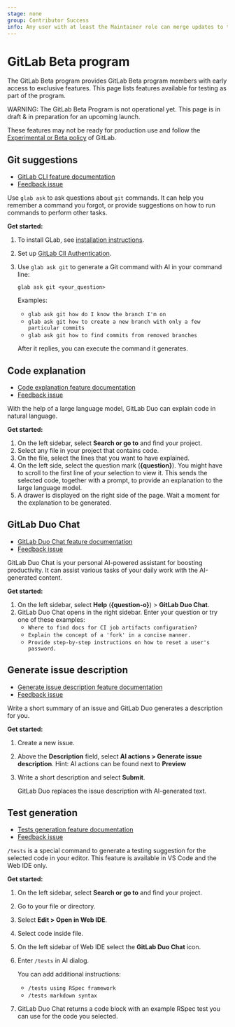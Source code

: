 ```yaml
---
stage: none
group: Contributor Success
info: Any user with at least the Maintainer role can merge updates to this content. For details, see https://docs.gitlab.com/ee/development/development_processes.html#development-guidelines-review.
---
```


# GitLab Beta program

The GitLab Beta program provides GitLab Beta program members with early access to exclusive features.
This page lists features available for testing as part of the program.

WARNING:
The GitLab Beta Program is not operational yet. This page is in draft & in preparation for an upcoming launch.

These features may not be ready for production use and follow the [Experimental or Beta policy](../../policy/experiment-beta-support.md) of GitLab.

## Git suggestions

- [GitLab CLI feature documentation](../../editor_extensions/gitlab_cli/index.md#gitlab-duo-commands)
- [Feedback issue](https://gitlab.com/gitlab-org/gitlab/-/issues/409636)

<!-- Copied from ../../editor_extensions/gitlab_cli/index.md#gitlab-duo-commands -->
Use `glab ask` to ask questions about `git` commands. It can help you remember a
command you forgot, or provide suggestions on how to run commands to perform other tasks.

**Get started:**

1. To install GLab, see [installation instructions](https://gitlab.com/gitlab-org/cli/#installation).
1. Set up [GitLab ClI Authentication](https://gitlab.com/gitlab-org/cli/#authentication).
1. Use `glab ask git` to generate a Git command with AI in your command line:

   ```shell
   glab ask git <your_question>
   ```

   Examples:
   - `glab ask git how do I know the branch I'm on`
   - `glab ask git how to create a new branch with only a few particular commits`
   - `glab ask git how to find commits from removed branches`

   After it replies, you can execute the command it generates.

## Code explanation

- [Code explanation feature documentation](../../user/ai_features.md#explain-code-in-the-web-ui-with-code-explanation)
- [Feedback issue](https://gitlab.com/gitlab-org/gitlab/-/issues/407285)

<!-- from ../../user/ai_features.md#explain-code-in-the-web-ui-with-code-explanation -->
With the help of a large language model, GitLab Duo can explain code in natural language.

**Get started:**

1. On the left sidebar, select **Search or go to** and find your project.
1. Select any file in your project that contains code.
1. On the file, select the lines that you want to have explained.
1. On the left side, select the question mark (**{question}**). You might have to scroll to the
   first line of your selection to view it. This sends the selected code, together with a prompt,
   to provide an explanation to the large language model.
1. A drawer is displayed on the right side of the page. Wait a moment for the explanation to be generated.

## GitLab Duo Chat

- [GitLab Duo Chat feature documentation](../../user/gitlab_duo_chat.md)
- [Feedback issue](https://gitlab.com/gitlab-org/gitlab/-/issues/430124)

<!-- from ../../user/gitlab_duo_chat.md -->
GitLab Duo Chat is your personal AI-powered assistant for boosting productivity.
It can assist various tasks of your daily work with the AI-generated content.

**Get started:**

1. On the left sidebar, select **Help** (**{question-o}**) > **GitLab Duo Chat**.
1. GitLab Duo Chat opens in the right sidebar. Enter your question or try one of these examples:
   - `Where to find docs for CI job artifacts configuration?`
   - `Explain the concept of a 'fork' in a concise manner.`
   - `Provide step-by-step instructions on how to reset a user's password.`

## Generate issue description

- [Generate issue description feature documentation](../../user/ai_features.md#summarize-an-issue-with-issue-description-generation)
- [Feedback issue](https://gitlab.com/gitlab-org/gitlab/-/issues/409844)

<!-- from ../../user/ai_features.md#summarize-an-issue-with-issue-description-generation -->
Write a short summary of an issue and GitLab Duo generates a description for you.

**Get started:**

1. Create a new issue.
1. Above the **Description** field, select **AI actions > Generate issue description**. Hint: AI actions can be found next to **Preview**
1. Write a short description and select **Submit**.

   GitLab Duo replaces the issue description with AI-generated text.

## Test generation

- [Tests generation feature documentation](../../user/gitlab_duo_chat.md#write-tests-in-the-ide)
- [Feedback issue](https://gitlab.com/gitlab-org/gitlab/-/issues/430124)

<!-- ../../user/gitlab_duo_chat.md#write-tests-in-the-ide -->
`/tests` is a special command to generate a testing suggestion for the selected code in your editor.
This feature is available in VS Code and the Web IDE only.

**Get started:**

1. On the left sidebar, select **Search or go to** and find your project.
1. Go to your file or directory.
1. Select **Edit > Open in Web IDE**.
1. Select code inside file.
1. On the left sidebar of Web IDE select the **GitLab Duo Chat** icon.
1. Enter `/tests` in AI dialog.

   You can add additional instructions:
   - `/tests using RSpec framework`
   - `/tests markdown syntax`
1. GitLab Duo Chat returns a code block with an example RSpec test you can use for the code you selected.
